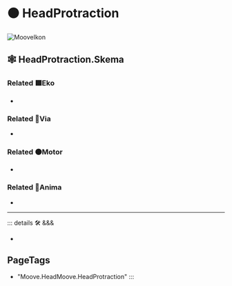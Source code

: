 # 🟠 <motor>HeadProtraction</motor>

![MooveIkon](/BetaIkon/Mooves_Ikon.png)

## 🕸 HeadProtraction.Skema

### Related 🟩<ekos>Eko</ekos>

-

### Related 🔻<via>Via</via>

-

### Related 🟠<motor>Motor</motor>

-

### Related 💜<anima>Anima</anima>

-

---

<!-- =================================================== -->
<!-- =================================================== -->
<!-- =================================================== -->
<!-- =================================================== -->
<!-- =================================================== -->
::: details 🛠 <dev>&&&</dev>

-

<h2>PageTags</h2>

- "Moove.HeadMoove.HeadProtraction"
:::

